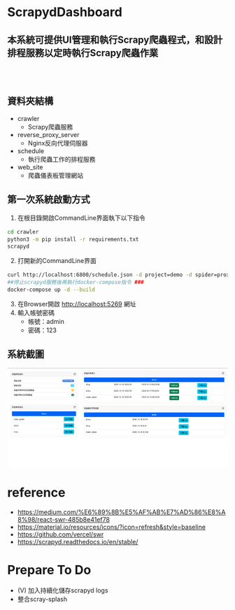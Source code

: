 # ScrapydDashboard
## 本系統可提供UI管理和執行Scrapy爬蟲程式，和設計排程服務以定時執行Scrapy爬蟲作業 
<br><br/>
## 資料夾結構
- crawler
  - Scrapy爬蟲服務
- reverse_proxy_server
  - Nginx反向代理伺服器
- schedule
  - 執行爬蟲工作的排程服務
- web_site
  - 爬蟲儀表板管理網站     
## 第一次系統啟動方式
1. 在根目錄開啟CommandLine界面執下以下指令
``` bash
cd crawler
python3 -m pip install -r requirements.txt
scrapyd
```
2. 打開新的CommandLine界面
```bash
curl http://localhost:6800/schedule.json -d project=demo -d spider=proxy
##停止scrapyd服務後再執行docker-compose指令 ###
docker-compose up -d --build
```
3. 在Browser開啟 [http://localhost:5269](http://localhost:5269) 網址
4. 輸入帳號密碼
   - 帳號：admin
   - 密碼：123
## 系統截圖
![alt text](./screenshot/ScreenShot2.png "系統畫面")

# reference
- https://medium.com/%E6%89%8B%E5%AF%AB%E7%AD%86%E8%A8%98/react-swr-485b8e41ef78
- https://material.io/resources/icons/?icon=refresh&style=baseline
- https://github.com/vercel/swr
- https://scrapyd.readthedocs.io/en/stable/

# Prepare To Do
- (V) 加入持續化儲存scrapyd logs
- 整合scray-splash


